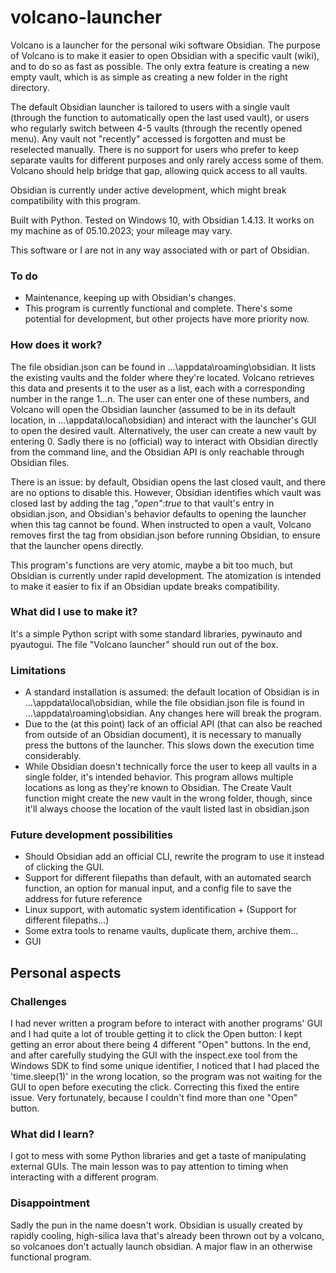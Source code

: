 # volcano-launcher
Volcano is a launcher for the personal wiki software Obsidian. The purpose of Volcano is to make it easier to open
Obsidian with a  specific vault (wiki), and to do so as fast as possible. The only extra feature is creating a new empty
vault, which is  as simple as creating a new folder in the right directory.


The default Obsidian launcher is tailored to users with a single vault (through the function to automatically open the
last used vault), or users who regularly switch between 4-5 vaults (through the recently opened menu). Any vault not
"recently" accessed is forgotten and must be reselected manually. There is no support for users who prefer to keep
separate vaults for different purposes and only rarely access some of them. Volcano should help bridge that gap, allowing
quick access to all vaults.

Obsidian is currently under active development, which might break compatibility with this program.

Built with Python.
Tested on Windows 10, with Obsidian 1.4.13. It works on my machine as of 05.10.2023; your mileage may vary.

This software or I are not in any way associated with or part of Obsidian.

### To do

- Maintenance, keeping up with Obsidian's changes.
- This program is currently functional and complete. There's some potential for development, but other projects have more priority now.

### How does it work?

The file obsidian.json can be found in ...\appdata\roaming\obsidian. It lists the existing vaults and the folder where
they're located. Volcano retrieves this data and presents it to the user as a list, each with a corresponding number
in the range 1...n. The user can enter one of these numbers, and Volcano will open the Obsidian launcher (assumed to be
in its default location, in ...\appdata\local\obsidian) and interact with the launcher's GUI to open the desired vault.
Alternatively, the user can create a new vault by entering 0. Sadly there is no (official) way to interact with Obsidian
directly from the command line, and the Obsidian API is only reachable through Obsidian files.

There is an issue: by default, Obsidian opens the last closed vault, and there are no options to disable this. However,
Obsidian identifies which vault was closed last by adding the tag *,"open":true* to that vault's entry in obsidian.json,
and Obsidian's behavior defaults to opening the launcher when this tag cannot be found. When instructed to open a vault,
Volcano removes first the tag from obsidian.json before running Obsidian, to ensure that the launcher opens directly.

This program's functions are very atomic, maybe a bit too much, but Obsidian is currently under rapid development. The
atomization is intended to make it easier to fix if an Obsidian update breaks compatibility.

### What did I use to make it?

It's a simple Python script with some standard libraries, pywinauto and pyautogui. The file "Volcano launcher" should
run out of the box.

### Limitations

- A standard installation is assumed: the default location of Obsidian is in ...\appdata\local\obsidian, while the  file obsidian.json file is found in ...\appdata\roaming\obsidian. Any changes here will break the program.
- Due to the (at this point) lack of an official API (that can also be reached from outside of an Obsidian document), it is necessary to manually press the buttons of the launcher. This slows down the execution time considerably.
- While Obsidian doesn't technically force the user to keep all vaults in a single folder, it's intended behavior. This program allows multiple locations as long as they're known to Obsidian. The Create Vault function might create the new vault in the wrong folder, though, since it'll always choose the location of the vault listed last in obsidian.json

### Future development possibilities

- Should Obsidian add an official CLI, rewrite the program to use it instead of clicking the GUI.
- Support for different filepaths than default, with an automated search function, an option for manual input, and a config file to save the address for future reference
- Linux support, with automatic system identification + (Support for different filepaths...)
- Some extra tools to rename vaults, duplicate them, archive them...
- GUI


## Personal aspects

### Challenges

I had never written a program before to interact with another programs' GUI and I had quite a lot of trouble getting
it to click the Open button: I kept getting an error about there being 4 different "Open" buttons. In the end, and after
carefully studying the GUI with the inspect.exe tool from the Windows SDK to find some unique identifier, I noticed that
I had placed the 'time.sleep(1)' in the wrong location, so the program was not waiting for the GUI to open before
executing the click. Correcting this fixed the entire issue. Very fortunately, because I couldn't find more than one
"Open" button.

### What did I learn?

I got to mess with some Python libraries and get a taste of manipulating external GUIs. The main lesson was to pay attention to timing
when interacting with a different program.

### Disappointment

Sadly the pun in the name doesn't work. Obsidian is usually created by rapidly cooling, high-silica lava that's already
been thrown out by a volcano, so volcanoes don't actually launch obsidian. A major flaw in an otherwise functional
program.
